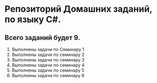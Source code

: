 # Репозиторий Домашних заданий, по языку С#.
## Всего заданий будет 9.
1. Выполнены задачи по Семинару 1
2. Выполнены задачи по семинару 2
3. Выполнены задачи по семинару 3
4. Выполнены задачи по семинару 4
5. Выполнены задачи по семинару 5
6. Выполнены задачи по семинару 6
